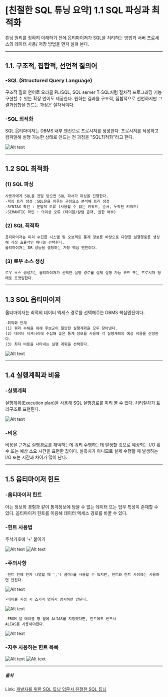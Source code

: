 # [친절한 SQL 튜닝 요약] 1.1  SQL 파싱과 최적화
튜닝 원리를 정확히 이해하기 전에 옵티마이저가 SQL을 처리하는 방법과 서버 프로세스의 데이터 사용/ 저장 방법을 먼저 살펴 본다.

<hr/>

## 1.1. 구조적, 집합적, 선언적 질의어

### -SQL (Structured Query Language)
구조적 질의 언어로 오라클 PL/SQL, SQL server T-SQL처럼 절차적 프로그래밍 기능 구현할 수 잇는 확장 언어도 제공한다.
원하는 결과를 구조적, 집합적으로 선언하지만 그 결과집합을 만드는 과정은 절차적이다.



### -SQL 최적화
 SQL 옵티마이저는 DBMS 내부 엔진으로 프로시저를 생성한다. 프로시저를 작성하고 컴파일해 실행 가능한 상태로 만드는 전 과정을 "SQL최적화"라고 한다.

![Alt text](/%EC%B9%9C%EC%A0%88%ED%95%9C%20SQL%20%ED%8A%9C%EB%8B%9D/IMAGE/1.PNG)
 <hr/>
 
 ## 1.2 SQL 최적화

 ### (1) SQL 파싱
    사용자에게 SQL을 전달 받으면 SQL 파서가 파싱을 진행한다.
    -파싱 트리 생성 :SQL문을 이루는 구성요소 분석해 트리 생성
    -SYNTAX 확인 : 문법적 오류 (사용할 수 없는 키워드, 순서, 누락된 키워드)
    -SEMANTIC 확인 : 의미상 오류 (테이블/칼럼 존재, 권한 여부)

### (2) SQL 최적화
    옵티마이저는 미리 수집한 시스템 및 오브젝트 통계 정보를 바탕으로 다양한 실행경로를 생성해 가장 효율적인 하나늘 선택한다.
    옵티마이저는 DB 성능을 결정하는 가장 핵심 엔진이다.

### (3) 로우 소스 생성
    로우 소스 생성기는 옵티마이저가 선택한 실행 경로를 실제 실행 가능 코드 또는 프로시저 형태로 포맷팅한다.

<hr/>

## 1.3 SQL 옵티마이저
옵티마이저는 최적의 데이터 엑세스 경로를 선택해주는 DBMS 핵심엔진이다.

    -최적화 단계
    (1) 쿼리 수해을 위해 후보군이 될만한 실행계획을 모두 찾아낸다.
    (2) 데이터 딕셔너리에 수집해 놓은 통계 정보를 사용해 각 실행계획의 예상 비용을 산정한다.
    (3) 최저 비용을 나타내는 실행 계획을 선택한다.
![Alt text](/%EC%B9%9C%EC%A0%88%ED%95%9C%20SQL%20%ED%8A%9C%EB%8B%9D/IMAGE/2.PNG)

<hr/>

## 1.4 실행계획과 비용
### -실행계획
실행계획(Execution plan)을 사용해 SQL 실행경로를 미리 볼 수 있다. 처리절차가 트리구조로 표현된다. 

![Alt text](/%EC%B9%9C%EC%A0%88%ED%95%9C%20SQL%20%ED%8A%9C%EB%8B%9D/IMAGE/3.PNG)

### -비용
비용을 근거로 실행경로를 채택하는데 쿼리 수행하는데 발생할 것으로 예상되는 I/O 횟수 또는 예상 소요 시간을 표현한 값이다.
실측치가 아니므로 실제 수행할 때 발생하는 I/O 또는 시간과 차이가 많이 난다.

<hr/>

## 1.5 옵티마이저 힌트
### -옵티마이저 힌트
아는 정보와 경험과 같이 통계정보에 담을 수 없는 데이터 또는 업무 특성이 존재할 수 있다. 옵티마이저 힌트를 이용해 데이터 액세스 경로를 바꿀 수 있다.

### -힌트 사용법
주석기호에 '+' 붙이기

![Alt text](/%EC%B9%9C%EC%A0%88%ED%95%9C%20SQL%20%ED%8A%9C%EB%8B%9D/IMAGE/6.PNG)
![Alt text](/%EC%B9%9C%EC%A0%88%ED%95%9C%20SQL%20%ED%8A%9C%EB%8B%9D/IMAGE/7.PNG)
### -주의사항
    -힌트 안에 인자 나열할 때 ','( 콤마)를 사용할 수 있지만, 힌트와 힌트 사이에는 사용하면 안된다.

![Alt text](/%EC%B9%9C%EC%A0%88%ED%95%9C%20SQL%20%ED%8A%9C%EB%8B%9D/IMAGE/8.PNG)

    -테이블 지정 시 스키마 명까지 명시하면 안된다.

![Alt text](/%EC%B9%9C%EC%A0%88%ED%95%9C%20SQL%20%ED%8A%9C%EB%8B%9D/IMAGE/9.PNG)
    
    -FROM 절 테이블 명 옆에 ALIAS를 지정했다면, 힌트에도 반드시
    ALIAS를 사용해야한다.

![Alt text](/%EC%B9%9C%EC%A0%88%ED%95%9C%20SQL%20%ED%8A%9C%EB%8B%9D/IMAGE/10.PNG)

### -자주 사용하는 힌트 목록
![Alt text](/%EC%B9%9C%EC%A0%88%ED%95%9C%20SQL%20%ED%8A%9C%EB%8B%9D/IMAGE/4.PNG)
![Alt text](/%EC%B9%9C%EC%A0%88%ED%95%9C%20SQL%20%ED%8A%9C%EB%8B%9D/IMAGE/5.PNG)

<hr/>

##### 출처
Link: [개발자를 위한 SQL 튜닝 입문서 친절한 SQL 튜닝][SQLlink]

[SQLlink]: https://book.naver.com/bookdb/book_detail.nhn?bid=13650217 "book"